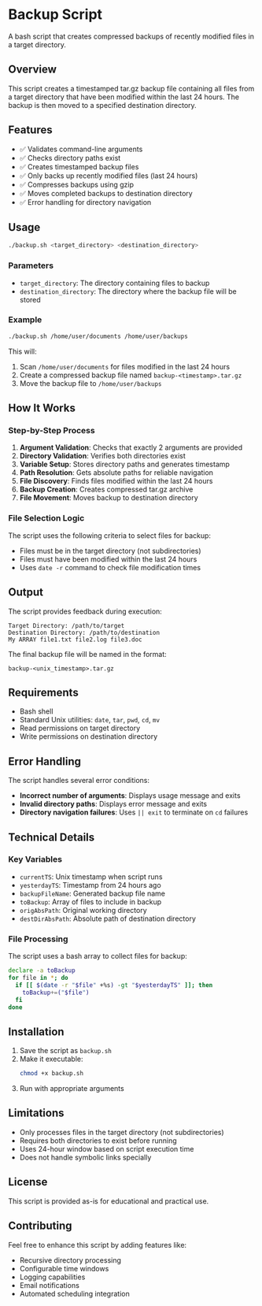 # Backup Script

A bash script that creates compressed backups of recently modified files in a target directory.

## Overview

This script creates a timestamped tar.gz backup file containing all files from a target directory that have been modified within the last 24 hours. The backup is then moved to a specified destination directory.

## Features

- ✅ Validates command-line arguments
- ✅ Checks directory paths exist
- ✅ Creates timestamped backup files
- ✅ Only backs up recently modified files (last 24 hours)
- ✅ Compresses backups using gzip
- ✅ Moves completed backups to destination directory
- ✅ Error handling for directory navigation

## Usage

```bash
./backup.sh <target_directory> <destination_directory>
```

### Parameters

- `target_directory`: The directory containing files to backup
- `destination_directory`: The directory where the backup file will be stored

### Example

```bash
./backup.sh /home/user/documents /home/user/backups
```

This will:
1. Scan `/home/user/documents` for files modified in the last 24 hours
2. Create a compressed backup file named `backup-<timestamp>.tar.gz`
3. Move the backup file to `/home/user/backups`

## How It Works

### Step-by-Step Process

1. **Argument Validation**: Checks that exactly 2 arguments are provided
2. **Directory Validation**: Verifies both directories exist
3. **Variable Setup**: Stores directory paths and generates timestamp
4. **Path Resolution**: Gets absolute paths for reliable navigation
5. **File Discovery**: Finds files modified within the last 24 hours
6. **Backup Creation**: Creates compressed tar.gz archive
7. **File Movement**: Moves backup to destination directory

### File Selection Logic

The script uses the following criteria to select files for backup:
- Files must be in the target directory (not subdirectories)
- Files must have been modified within the last 24 hours
- Uses `date -r` command to check file modification times

## Output

The script provides feedback during execution:

```
Target Directory: /path/to/target
Destination Directory: /path/to/destination
My ARRAY file1.txt file2.log file3.doc
```

The final backup file will be named in the format:
```
backup-<unix_timestamp>.tar.gz
```

## Requirements

- Bash shell
- Standard Unix utilities: `date`, `tar`, `pwd`, `cd`, `mv`
- Read permissions on target directory
- Write permissions on destination directory

## Error Handling

The script handles several error conditions:

- **Incorrect number of arguments**: Displays usage message and exits
- **Invalid directory paths**: Displays error message and exits
- **Directory navigation failures**: Uses `|| exit` to terminate on `cd` failures

## Technical Details

### Key Variables

- `currentTS`: Unix timestamp when script runs
- `yesterdayTS`: Timestamp from 24 hours ago
- `backupFileName`: Generated backup file name
- `toBackup`: Array of files to include in backup
- `origAbsPath`: Original working directory
- `destDirAbsPath`: Absolute path of destination directory

### File Processing

The script uses a bash array to collect files for backup:

```bash
declare -a toBackup
for file in *; do
  if [[ $(date -r "$file" +%s) -gt "$yesterdayTS" ]]; then
    toBackup+=("$file")
  fi
done
```

## Installation

1. Save the script as `backup.sh`
2. Make it executable:
   ```bash
   chmod +x backup.sh
   ```
3. Run with appropriate arguments

## Limitations

- Only processes files in the target directory (not subdirectories)
- Requires both directories to exist before running
- Uses 24-hour window based on script execution time
- Does not handle symbolic links specially

## License

This script is provided as-is for educational and practical use.

## Contributing

Feel free to enhance this script by adding features like:
- Recursive directory processing
- Configurable time windows
- Logging capabilities
- Email notifications
- Automated scheduling integration
